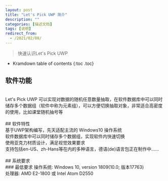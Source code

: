 ```yaml
---
layout: post
title: "Let's Pick UWP 简介"
description: ""
categories: [描述文档]
tags: [说明]
redirect_from:
  - /2021/02/08/
---
```


> 快速认识Let's Pick UWP

* Kramdown table of contents
{:toc .toc}

## 软件功能
<br/>
Let's Pick UWP 可以实现对数据的随机任意数量抽取，在软件数据库中可以同时储存多个数据组（软件中称为元素组），可以方便切换抽取对象，非常适合高密度的使用，比如课堂随机抽号等<br/>
<br/>
## 软件特性
<br/>
基于UWP架构编写，先天适配主流的 Windows10 操作系统<br/>
软件数据库中可以同时储存多个数据组，实现软件内快速切换<br/>
使用亚克力材质设计，满足视觉效果要求<br/>
支持包括en-US、zh-Hans等在内的多种语言，德语(de)语言包正在制作中......<br/>
<br/>
## 系统要求
<br/>
### 最低要求
操作系统: Windows 10, version 1809(10.0; 版本17763)<br/>
处理器: AMD E2-1800 或 Intel Atom D2550<br/>
